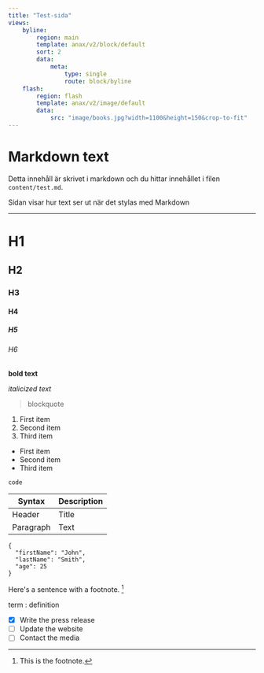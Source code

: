 ```yaml
---
title: "Test-sida"
views:
    byline:
        region: main
        template: anax/v2/block/default
        sort: 2
        data:
            meta:
                type: single
                route: block/byline
    flash:
        region: flash
        template: anax/v2/image/default
        data:
            src: "image/books.jpg?width=1100&height=150&crop-to-fit"
---
```

Markdown text
=========================

Detta innehåll är skrivet i markdown och du hittar innehållet i filen `content/test.md`.

Sidan visar hur text ser ut när det stylas med Markdown
***

# H1
## H2
### H3
#### H4
##### H5
###### H6
**bold text**


*italicized text*
> blockquote

1. First item
2. Second item
3. Third item

- First item
- Second item
- Third item

`code`

| Syntax | Description |
| ----------- | ----------- |
| Header | Title |
| Paragraph | Text |

```
{
  "firstName": "John",
  "lastName": "Smith",
  "age": 25
}
```

Here's a sentence with a footnote. [^1]

[^1]: This is the footnote.

term
: definition

- [x] Write the press release
- [ ] Update the website
- [ ] Contact the media
